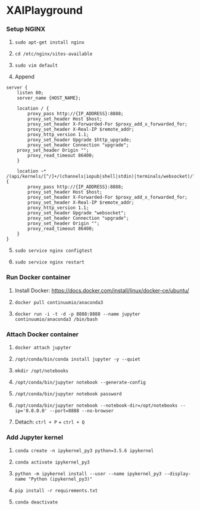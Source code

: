 # XAIPlayground

### Setup NGINX
1. ```sudo apt-get install nginx```

2. ```cd /etc/nginx/sites-available```

3. ```sudo vim default```

4. Append 
```
server {
    listen 80;
    server_name {HOST_NAME};

    location / {
        proxy_pass http://{IP_ADDRESS}:8888;
        proxy_set_header Host $host;
        proxy_set_header X-Forwarded-For $proxy_add_x_forwarded_for;
        proxy_set_header X-Real-IP $remote_addr;
        proxy_http_version 1.1;
        proxy_set_header Upgrade $http_upgrade;
        proxy_set_header Connection "upgrade";
	proxy_set_header Origin "";
        proxy_read_timeout 86400;
    }

    location ~* /(api/kernels/[^/]+/(channels|iopub|shell|stdin)|terminals/websocket)/? {
        proxy_pass http://{IP_ADDRESS}:8888;
        proxy_set_header Host $host;
        proxy_set_header X-Forwarded-For $proxy_add_x_forwarded_for;
        proxy_set_header X-Real-IP $remote_addr;
        proxy_http_version 1.1;
        proxy_set_header Upgrade "websocket";
        proxy_set_header Connection "upgrade";
        proxy_set_header Origin "";
        proxy_read_timeout 86400;
    }
}
```

5. ```sudo service nginx configtest```

6. ```sudo service nginx restart```

### Run Docker container
1. Install Docker: https://docs.docker.com/install/linux/docker-ce/ubuntu/

2. ```docker pull continuumio/anaconda3```

3. ```docker run -i -t -d -p 8888:8888 --name jupyter continuumio/anaconda3 /bin/bash```

### Attach Docker container
1. ```docker attach jupyter```

2. ```/opt/conda/bin/conda install jupyter -y --quiet```

3. ```mkdir /opt/notebooks```

4. ```/opt/conda/bin/jupyter notebook --generate-config```

5. ```/opt/conda/bin/jupyter notebook password```

6. ```/opt/conda/bin/jupyter notebook --notebook-dir=/opt/notebooks --ip='0.0.0.0' --port=8888 --no-browser```

7. Detach: ```ctrl + P``` + ```ctrl + Q```

### Add Jupyter kernel
1. ```conda create -n ipykernel_py3 python=3.5.6 ipykernel ```

2. ```conda activate ipykernel_py3 ```

3. ```python -m ipykernel install --user --name ipykernel_py3 --display-name "Python (ipykernel_py3)"```

4. ```pip install -r requirements.txt```

5. ```conda deactivate```
